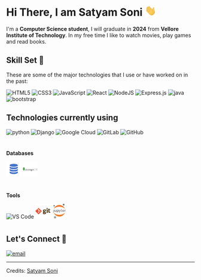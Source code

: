 <h1>Hi There, I am Satyam Soni <img  src="https://raw.githubusercontent.com/ABSphreak/ABSphreak/master/gifs/Hi.gif" width="30px"></h1>

I'm a **Computer Science student**, I will graduate in **2024** from **Vellore Institute of Technology**.
In my free time I like to watch movies, play games and read books.

## Skill Set :muscle:

These are some of the major technologies that I use or have worked on in the past:
<div>
  <img  alt="HTML5" src="https://img.shields.io/badge/html5-%23E34F26.svg?style=for-the-badge&logo=html5&logoColor=white"/>
  <img  alt="CSS3" src="https://img.shields.io/badge/css3-%231572B6.svg?style=for-the-badge&logo=css3&logoColor=white"/>
  <img  alt="JavaScript" src="https://img.shields.io/badge/javascript-%23323330.svg?style=for-the-badge&logo=javascript&logoColor=%23F7DF1E"/>
  <img  alt="React" src="https://img.shields.io/badge/react-%2320232a.svg?style=for-the-badge&logo=react&logoColor=%2361DAFB"/>
  <img  alt="NodeJS" src="https://img.shields.io/badge/node.js-%2343853D.svg?style=for-the-badge&logo=node-dot-js&logoColor=white"/>
  <img  alt="Express.js" src="https://img.shields.io/badge/express.js-%23404d59.svg?style=for-the-badge&logo=express&logoColor=%2361DAFB"/>
  <img  alt="java" src ="https://img.shields.io/badge/Java-ED8B00?style=for-the-badge&logo=java&logoColor=white"/>
  <img  alt="bootstrap" src ="https://img.shields.io/badge/Bootstrap-563D7C?style=for-the-badge&logo=bootstrap&logoColor=white"/>  
</div>

## Technologies currently using

<div>
  <img  alt="python" src ="https://img.shields.io/badge/Python-14354C?style=for-the-badge&logo=python&logoColor=white"/>
  <img alt="Django" src="https://img.shields.io/badge/Django-%23092E20.svg?style=for-the-badge&logo=django&logoColor=white"/>
  <img alt="Google Cloud" src="https://img.shields.io/badge/GoogleCloud-%234285F4.svg?style=for-the-badge&logo=google-cloud&logoColor=white"/>
<img alt="GitLab" src="https://img.shields.io/badge/GitLab-%23FCA121.svg?style=for-the-badge&logo=gitlab&logoColor=white"/>
  <img alt="GitHub" src="https://img.shields.io/badge/GitHub-%23121011.svg?style=for-the-badge&logo=github&logoColor=white"/>
</div>
<h1></h1>

**Databases**

<img title="SQL" alt="SQL" width="40px" src="https://raw.githubusercontent.com/github/explore/master/topics/sql/sql.png"> <img title="MongoDB" alt="MongoDB" width="40px" src="https://raw.githubusercontent.com/github/explore/master/topics/mongodb/mongodb.png">

<h1></h1>

**Tools**

<img title="VS Code" alt="VS Code" width="40px" src="https://img.icons8.com/fluent/48/000000/visual-studio-code-2019.png"> <img title="git" alt="git" width="40px" src="https://raw.githubusercontent.com/github/explore/master/topics/git/git.png"> <img title="Jupyter Notebook" alt="Jupyter" width="40px" src="https://raw.githubusercontent.com/github/explore/master/topics/jupyter-notebook/jupyter-notebook.png">
<br>
<h1></h1>

## Let's Connect :handshake: 
[<img alt="email" src="https://img.shields.io/badge/Email%20me-satyamsoni676%40gmail.com-orange" />](mailto:satyamsoni676@gmail.com) 


-----
Credits: [Satyam Soni](https://www.linkedin.com/in/satyam-soni-618017211/)
